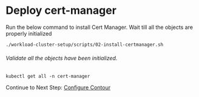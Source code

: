 # Deploy cert-manager

Run the below command to install Cert Manager. Wait till all the objects are properly initialized

```bash
./workload-cluster-setup/scripts/02-install-certmanager.sh
```

###### Validate all the objects have been initialized.

    kubectl get all -n cert-manager

Continue to Next Step: [Configure Contour](03_configure_contour.md)
